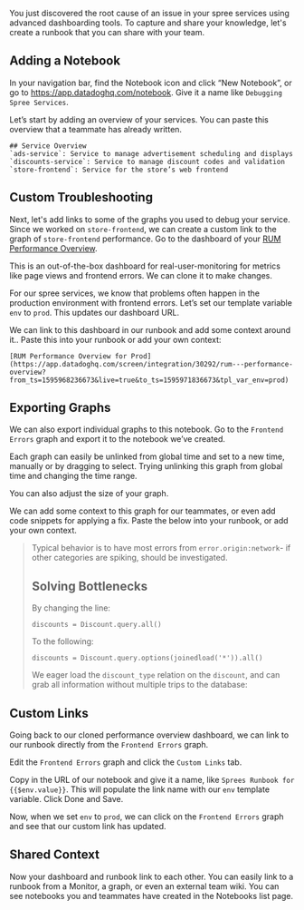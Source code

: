 You just discovered the root cause of an issue in your spree services using advanced dashboarding tools. To capture and share your knowledge, let's create a runbook that you can share with your team.

## Adding a Notebook
In your navigation bar, find the Notebook icon and click “New Notebook”, or go to https://app.datadoghq.com/notebook. Give it a name like `Debugging Spree Services`.  

Let’s start by adding an overview of your services. You can paste this overview that a teammate has already written.

```
## Service Overview
`ads-service`: Service to manage advertisement scheduling and displays  
`discounts-service`: Service to manage discount codes and validation  
`store-frontend`: Service for the store’s web frontend  
```

## Custom Troubleshooting
Next, let's add links to some of the graphs you used to debug your service. Since we worked on `store-frontend`, we can create a custom link to the graph of `store-frontend` performance. Go to the dashboard of your [RUM Performance Overview](https://app.datadoghq.com/screen/integration/30292/rum---performance-overview?from_ts=1595949761945&to_ts=1595953361945&live=true).  

This is an out-of-the-box dashboard for real-user-monitoring for metrics like page views and frontend errors. We can clone it to make changes.  

For our spree services, we know that problems often happen in the production environment with frontend errors. Let’s set our template variable `env` to `prod`. This updates our dashboard URL.  

We can link to this dashboard in our runbook and add some context around it.. Paste this into your runbook or add your own context:  

```
[RUM Performance Overview for Prod](https://app.datadoghq.com/screen/integration/30292/rum---performance-overview?from_ts=1595968236673&live=true&to_ts=1595971836673&tpl_var_env=prod)
```

## Exporting Graphs
We can also export individual graphs to this notebook. Go to the `Frontend Errors` graph and export it to the notebook we’ve created.  

Each graph can easily be unlinked from global time and set to a new time, manually or by dragging to select. Trying unlinking this graph from global time and changing the time range.  

You can also adjust the size of your graph.  

We can add some context to this graph for our teammates, or even add code snippets for applying a fix. Paste the below into your runbook, or add your own context.


> Typical behavior is to have most errors from `error.origin:network`- if other categories are spiking, should be investigated.  
>
> ## Solving Bottlenecks
> By changing the line:
> ```
> discounts = Discount.query.all()
> ```
> To the following:
> ```
> discounts = Discount.query.options(joinedload('*')).all()
> ```
> We eager load the `discount_type` relation on the `discount`, and can grab all information without multiple trips to the database:

## Custom Links
Going back to our cloned performance overview dashboard, we can link to our runbook directly from the `Frontend Errors` graph.  

Edit the `Frontend Errors` graph and click the `Custom Links` tab.

Copy in the URL of our notebook and give it a name, like `Sprees Runbook for {{$env.value}}`. This will populate the link name with our `env` template variable. Click Done and Save.  

Now, when we set `env` to `prod`, we can click on the `Frontend Errors` graph and see that our custom link has updated.  

## Shared Context
Now your dashboard and runbook link to each other. You can easily link to a runbook from a Monitor, a graph, or even an external team wiki. You can see notebooks you and teammates have created in the Notebooks list page.
